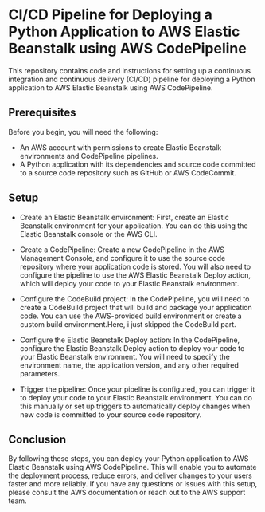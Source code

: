 # CI/CD Pipeline for Deploying a Python Application to AWS Elastic Beanstalk using AWS CodePipeline
This repository contains code and instructions for setting up a continuous integration and continuous delivery (CI/CD) pipeline for deploying a Python application to AWS Elastic Beanstalk using AWS CodePipeline.

## Prerequisites
Before you begin, you will need the following:

- An AWS account with permissions to create Elastic Beanstalk environments and CodePipeline pipelines.
- A Python application with its dependencies and source code committed to a source code repository such as GitHub or AWS CodeCommit.

## Setup
- Create an Elastic Beanstalk environment: First, create an Elastic Beanstalk environment for your application. You can do this using the Elastic Beanstalk console or the AWS CLI.

- Create a CodePipeline: Create a new CodePipeline in the AWS Management Console, and configure it to use the source code repository where your application code is stored. You will also need to configure the pipeline to use the AWS Elastic Beanstalk Deploy action, which will deploy your code to your Elastic Beanstalk environment.

- Configure the CodeBuild project: In the CodePipeline, you will need to create a CodeBuild project that will build and package your application code. You can use the AWS-provided build environment or create a custom build environment.Here, i just skipped the CodeBuild part.

- Configure the Elastic Beanstalk Deploy action: In the CodePipeline, configure the Elastic Beanstalk Deploy action to deploy your code to your Elastic Beanstalk environment. You will need to specify the environment name, the application version, and any other required parameters.

- Trigger the pipeline: Once your pipeline is configured, you can trigger it to deploy your code to your Elastic Beanstalk environment. You can do this manually or set up triggers to automatically deploy changes when new code is committed to your source code repository.

## Conclusion
By following these steps, you can deploy your Python application to AWS Elastic Beanstalk using AWS CodePipeline. This will enable you to automate the deployment process, reduce errors, and deliver changes to your users faster and more reliably. If you have any questions or issues with this setup, please consult the AWS documentation or reach out to the AWS support team.




